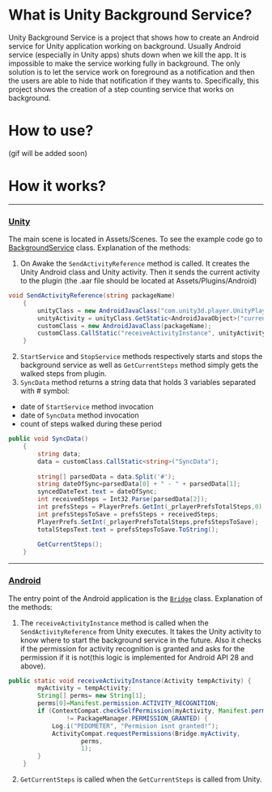 
# What is Unity Background Service?
Unity Background Service is a project that shows how to create an Android service for Unity application working on background. 
Usually Android service (especially in Unity apps) shuts down when we kill the app. It is impossible to make the service working fully in background. The only solution is to let the
service work on foreground as a notification and then the users are able to hide that notification if they wants to.
Specifically, this project shows the creation of a step counting service that works on background. 
# How to use?
(gif will be added soon)
# How it works?
---
### [Unity](https://github.com/nintendaii/unity-background-service/tree/master/Unity3DProject)
The main scene is located in Assets/Scenes. To see the example code go to [BackgroundService](https://github.com/nintendaii/unity-background-service/blob/master/Unity3DProject/Assets/Scripts/BackgroundService.cs) class. Explanation of the methods:
  1. On Awake the `SendActivityReference` method is called. It creates the Unity Android class and Unity activity. Then it sends the current activity to the plugin (the .aar file should be located at Assets/Plugins/Android)

```c#
void SendActivityReference(string packageName)
    {
        unityClass = new AndroidJavaClass("com.unity3d.player.UnityPlayer");
        unityActivity = unityClass.GetStatic<AndroidJavaObject>("currentActivity");
        customClass = new AndroidJavaClass(packageName);
        customClass.CallStatic("receiveActivityInstance", unityActivity);
    }
``` 
  2. `StartService` and `StopService` methods respectively starts and stops the background service as well as `GetCurrentSteps` method simply gets the walked steps from plugin.
  3. `SyncData` method returns a string data that holds 3 variables separated with # symbol:
   - date of `StartService` method invocation
   - date of `SyncData` method invocation
   - count of steps walked during these period
```c# 
public void SyncData()
    {
        string data;
        data = customClass.CallStatic<string>("SyncData");
        
        string[] parsedData = data.Split('#');
        string dateOfSync=parsedData[0] + " - " + parsedData[1];
        syncedDateText.text = dateOfSync;
        int receivedSteps = Int32.Parse(parsedData[2]);
        int prefsSteps = PlayerPrefs.GetInt(_prlayerPrefsTotalSteps,0);
        int prefsStepsToSave = prefsSteps + receivedSteps;
        PlayerPrefs.SetInt(_prlayerPrefsTotalSteps,prefsStepsToSave);
        totalStepsText.text = prefsStepsToSave.ToString();
        
        GetCurrentSteps();
    }
  ```

 ---
 ### [Android](https://github.com/nintendaii/unity-background-service/tree/master/AndroidProject)
 The entry point of the Android application is the [`Bridge`](https://github.com/nintendaii/unity-background-service/blob/master/AndroidProject/app/src/main/java/com/kdg/toast/plugin/Bridge.java) class. Explanation of the methods:
 1. The `receiveActivityInstance` method is called when the `SendActivityReference` from Unity executes. It takes the Unity activity to know where to start the background service in the future. Also it checks if the permission for activity recognition is granted and asks for the permission if it is not(this logic is implemented for Android API 28 and above).
```java
public static void receiveActivityInstance(Activity tempActivity) {
        myActivity = tempActivity;
        String[] perms= new String[1];
        perms[0]=Manifest.permission.ACTIVITY_RECOGNITION;
        if (ContextCompat.checkSelfPermission(myActivity, Manifest.permission.ACTIVITY_RECOGNITION)
                != PackageManager.PERMISSION_GRANTED) {
            Log.i("PEDOMETER", "Permision isnt granted!");
            ActivityCompat.requestPermissions(Bridge.myActivity,
                    perms,
                    1);
        }
    }
```
2. `GetCurrentSteps` is called when the `GetCurrentSteps` is called from Unity.
